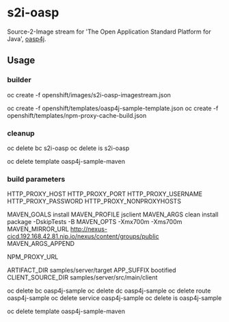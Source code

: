 # s2i-oasp

Source-2-Image stream for 'The Open Application Standard Platform for Java', [oasp4j](https://github.com/oasp/oasp4j).

## Usage

### builder

oc create -f openshift/images/s2i-oasp-imagestream.json

oc create -f openshift/templates/oasp4j-sample-template.json
oc create -f openshift/templates/npm-proxy-cache-build.json

### cleanup

oc delete bc s2i-oasp
oc delete is s2i-oasp

oc delete template oasp4j-sample-maven

### build parameters

HTTP_PROXY_HOST
HTTP_PROXY_PORT
HTTP_PROXY_USERNAME
HTTP_PROXY_PASSWORD
HTTP_PROXY_NONPROXYHOSTS

MAVEN_GOALS install
MAVEN_PROFILE jsclient
MAVEN_ARGS clean install package -DskipTests -B
MAVEN_OPTS -Xmx700m -Xms700m
MAVEN_MIRROR_URL http://nexus-cicd.192.168.42.81.nip.io/nexus/content/groups/public
MAVEN_ARGS_APPEND

NPM_PROXY_URL

ARTIFACT_DIR samples/server/target
APP_SUFFIX bootified
CLIENT_SOURCE_DIR samples/server/src/main/client



oc delete bc oasp4j-sample
oc delete dc oasp4j-sample
oc delete route oasp4j-sample
oc delete service oasp4j-sample
oc delete is oasp4j-sample

oc delete template oasp4j-sample-maven